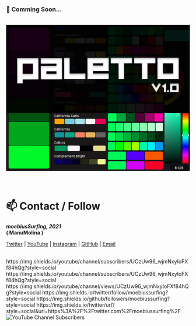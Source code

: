 ### 🔭 Comming Soon...

<br/>

<div align="left">
<!--
<img src="./banner.gif">
-->
<img src="https://github.com/moebiussurfing/moebiusSurfing/blob/main/Paletto_Thumbnail.png">
</div>

<br/>
<br/>

<h1>📫 Contact / Follow</h1>

<p>
<strong> 
  <em>
moebiusSurfing, 2021
  </em>
<br/>
( ManuMolina )

</strong>
</p>

<p>
<a href="https://twitter.com/moebiusSurfing/" rel="nofollow">Twitter</a> | 
<a href="https://www.youtube.com/moebiusSurfing" rel="nofollow">YouTube</a> | 
<a href="https://www.instagram.com/moebiusSurfing/" rel="nofollow">Instagram</a> | 
<a href="https://github.com/moebiussurfing" target="_blank">GitHub</a> | 
<a href="mailto:moebiussurfing@gmail.com" target="_blank">Email</a>
</p>

<br/>
https://img.shields.io/youtube/channel/subscribers/UCzUw96_wjmNxyIoFXf84hQg?style=social
https://img.shields.io/youtube/channel/subscribers/UCzUw96_wjmNxyIoFXf84hQg?style=social  
https://img.shields.io/youtube/channel/views/UCzUw96_wjmNxyIoFXf84hQg?style=social  
https://img.shields.io/twitter/follow/moebiussurfing?style=social  
https://img.shields.io/github/followers/moebiussurfing?style=social  
https://img.shields.io/twitter/url?style=social&url=https%3A%2F%2Ftwitter.com%2Fmoebiussurfing%2F  

<img alt="YouTube Channel Subscribers" src="https://img.shields.io/youtube/channel/subscribers/UCzUw96_wjmNxyIoFXf84hQg?style=social">

<!--
https://img.shields.io/badge/<LABEL>-<MESSAGE>-<COLOR>
[![GitHub followers](https://img.shields.io/github/followers/moebiussurfing.svg?style=social&label=Follow&maxAge=2592000)](https://github.com/moebiussurfing?tab=followers)  
[![License: MIT](https://img.shields.io/badge/License-MIT-yellow.svg)](https://opensource.org/licenses/MIT)  
GitHub Repo stars badge	/github/stars/:user/:repo?style=social

### TEST
[![Sparkline](https://stars.medv.io/Naereen/badges.svg)](https://stars.medv.io/Naereen/badges)
[![Anurag's github stats](https://github-readme-stats.vercel.app/api?username=Naereen&theme=blue-green)](https://github.com/anuraghazra/github-readme-stats)
[![GitHub followers](https://img.shields.io/github/followers/Naereen.svg?style=social&label=Follow&maxAge=2592000)](https://github.com/Naereen?tab=followers)
[![GitHub stars](https://img.shields.io/github/stars/Naereen/StrapDown.js.svg?style=social&label=Star&maxAge=2592000)](https://GitHub.com/Naereen/StrapDown.js/stargazers/)
[![Stargazers over time](https://starchart.cc/Naereen/badges.svg)](https://starchart.cc/Naereen/badges)
[![GitHub license](https://img.shields.io/github/license/Naereen/StrapDown.js.svg)](https://github.com/Naereen/StrapDown.js/blob/master/LICENSE)
[![License: MIT](https://img.shields.io/badge/License-MIT-yellow.svg)](https://opensource.org/licenses/MIT)
[![License: MIT](/twitter/url?url=https%3A%2F%2Fshields.io)
[![Ask Me Anything !](https://img.shields.io/badge/Ask%20me-anything-1abc9c.svg)](https://GitHub.com/Naereen/ama)
[![forthebadge made-with-python](http://ForTheBadge.com/images/badges/made-with-python.svg)](https://www.python.org/)
![Tweeting](https://img.shields.io/twitter/url/http/shields.io.svg?style=social)
-->

<!--
**moebiussurfing/moebiusSurfing** is a ✨ _special_ ✨ repository because its `README.md` (this file) appears on your GitHub profile.

Here are some ideas to get you started:

- 🔭 I’m currently working on ...
- 🌱 I’m currently learning ...
- 👯 I’m looking to collaborate on ...
- 🤔 I’m looking for help with ...
- 💬 Ask me about ...
- 📫 How to reach me: ...
- 😄 Pronouns: ...
- ⚡ Fun fact: ...
-->
